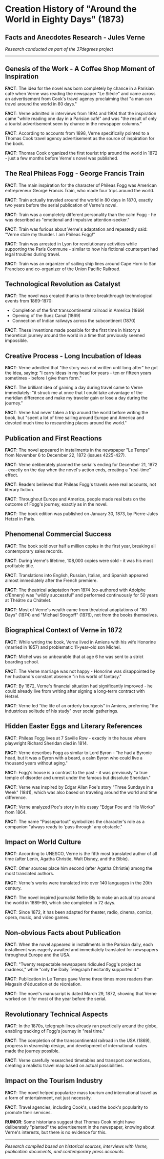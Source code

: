 # Creation History of "Around the World in Eighty Days" (1873)
## Facts and Anecdotes Research - Jules Verne

*Research conducted as part of the 37degrees project*

---

## Genesis of the Work - A Coffee Shop Moment of Inspiration

**FACT**: The idea for the novel was born completely by chance in a Parisian café when Verne was reading the newspaper "Le Siècle" and came across an advertisement from Cook's travel agency proclaiming that "a man can travel around the world in 80 days."

**FACT**: Verne admitted in interviews from 1894 and 1904 that the inspiration came "while reading one day in a Parisian café" and was "the result of only a tourist advertisement seen by chance in the newspaper columns."

**FACT**: According to accounts from 1898, Verne specifically pointed to a Thomas Cook travel agency advertisement as the source of inspiration for the book.

**FACT**: Thomas Cook organized the first tourist trip around the world in 1872 - just a few months before Verne's novel was published.

## The Real Phileas Fogg - George Francis Train

**FACT**: The main inspiration for the character of Phileas Fogg was American entrepreneur George Francis Train, who made four trips around the world.

**FACT**: Train actually traveled around the world in 80 days in 1870, exactly two years before the serial publication of Verne's novel.

**FACT**: Train was a completely different personality than the calm Fogg - he was described as "emotional and impulsive attention-seeker."

**FACT**: Train was furious about Verne's adaptation and repeatedly said: "Verne stole my thunder. I am Phileas Fogg!"

**FACT**: Train was arrested in Lyon for revolutionary activities while supporting the Paris Commune - similar to how his fictional counterpart had legal troubles during travel.

**FACT**: Train was an organizer of sailing ship lines around Cape Horn to San Francisco and co-organizer of the Union Pacific Railroad.

## Technological Revolution as Catalyst

**FACT**: The novel was created thanks to three breakthrough technological events from 1869-1870:
- Completion of the first transcontinental railroad in America (1869)
- Opening of the Suez Canal (1869)
- Connection of Indian railways across the subcontinent (1870)

**FACT**: These inventions made possible for the first time in history a theoretical journey around the world in a time that previously seemed impossible.

## Creative Process - Long Incubation of Ideas

**FACT**: Verne admitted that "the story was not written until long after" he got the idea, saying: "I carry ideas in my head for years - ten or fifteen years sometimes - before I give them form."

**FACT**: The brilliant idea of gaining a day during travel came to Verne immediately: "it struck me at once that I could take advantage of the meridian difference and make my traveler gain or lose a day during the journey."

**FACT**: Verne had never taken a trip around the world before writing the book, but "spent a lot of time sailing around Europe and America and devoted much time to researching places around the world."

## Publication and First Reactions

**FACT**: The novel appeared in installments in the newspaper "Le Temps" from November 6 to December 22, 1872 (issues 4225-427).

**FACT**: Verne deliberately planned the serial's ending for December 21, 1872 - exactly on the day when the novel's action ends, creating a "real-time" effect.

**FACT**: Readers believed that Phileas Fogg's travels were real accounts, not literary fiction.

**FACT**: Throughout Europe and America, people made real bets on the outcome of Fogg's journey, exactly as in the novel.

**FACT**: The book edition was published on January 30, 1873, by Pierre-Jules Hetzel in Paris.

## Phenomenal Commercial Success

**FACT**: The book sold over half a million copies in the first year, breaking all contemporary sales records.

**FACT**: During Verne's lifetime, 108,000 copies were sold - it was his most profitable title.

**FACT**: Translations into English, Russian, Italian, and Spanish appeared almost immediately after the French premiere.

**FACT**: The theatrical adaptation from 1874 (co-authored with Adolphe d'Ennery) was "wildly successful" and performed continuously for 50 years at Théâtre du Châtelet.

**FACT**: Most of Verne's wealth came from theatrical adaptations of "80 Days" (1874) and "Michael Strogoff" (1876), not from the books themselves.

## Biographical Context of Verne in 1872

**FACT**: While writing the book, Verne lived in Amiens with his wife Honorine (married in 1857) and problematic 11-year-old son Michel.

**FACT**: Michel was so unbearable that at age 6 he was sent to a strict boarding school.

**FACT**: The Verne marriage was not happy - Honorine was disappointed by her husband's constant absence "in his world of fantasy."

**FACT**: By 1872, Verne's financial situation had significantly improved - he could already live from writing after signing a long-term contract with Hetzel.

**FACT**: Verne led "the life of an orderly bourgeois" in Amiens, preferring "the industrious solitude of his study" over social gatherings.

## Hidden Easter Eggs and Literary References

**FACT**: Phileas Fogg lives at 7 Saville Row - exactly in the house where playwright Richard Sheridan died in 1814.

**FACT**: Verne describes Fogg as similar to Lord Byron - "he had a Byronic head, but it was a Byron with a beard, a calm Byron who could live a thousand years without aging."

**FACT**: Fogg's house is a contrast to the past - it was previously "a true temple of disorder and unrest under the famous but dissolute Sheridan."

**FACT**: Verne was inspired by Edgar Allan Poe's story "Three Sundays in a Week" (1841), which was also based on traveling around the world and time difference.

**FACT**: Verne analyzed Poe's story in his essay "Edgar Poe and His Works" from 1864.

**FACT**: The name "Passepartout" symbolizes the character's role as a companion "always ready to 'pass through' any obstacle."

## Impact on World Culture

**FACT**: According to UNESCO, Verne is the fifth most translated author of all time (after Lenin, Agatha Christie, Walt Disney, and the Bible).

**FACT**: Other sources place him second (after Agatha Christie) among the most translated authors.

**FACT**: Verne's works were translated into over 140 languages in the 20th century.

**FACT**: The novel inspired journalist Nellie Bly to make an actual trip around the world in 1889-90, which she completed in 72 days.

**FACT**: Since 1872, it has been adapted for theater, radio, cinema, comics, opera, music, and video games.

## Non-obvious Facts about Publication

**FACT**: When the novel appeared in installments in the Parisian daily, each installment was eagerly awaited and immediately translated for newspapers throughout Europe and the USA.

**FACT**: "Twenty respectable newspapers ridiculed Fogg's project as madness," while "only the Daily Telegraph hesitantly supported it."

**FACT**: Publication in Le Temps gave Verne three times more readers than Magasin d'éducation et de récréation.

**FACT**: The novel's manuscript is dated March 29, 1872, showing that Verne worked on it for most of the year before the serial.

## Revolutionary Technical Aspects

**FACT**: In the 1870s, telegraph lines already ran practically around the globe, enabling tracking of Fogg's journey in "real time."

**FACT**: The completion of the transcontinental railroad in the USA (1869), progress in steamship design, and development of international routes made the journey possible.

**FACT**: Verne carefully researched timetables and transport connections, creating a realistic travel map based on actual possibilities.

## Impact on the Tourism Industry

**FACT**: The novel helped popularize mass tourism and international travel as a form of entertainment, not just necessity.

**FACT**: Travel agencies, including Cook's, used the book's popularity to promote their services.

**RUMOR**: Some historians suggest that Thomas Cook might have deliberately "planted" the advertisement in the newspaper, knowing about Verne's interests, but there is no evidence for this.

---

*Research compiled based on historical sources, interviews with Verne, publication documents, and contemporary press accounts.*